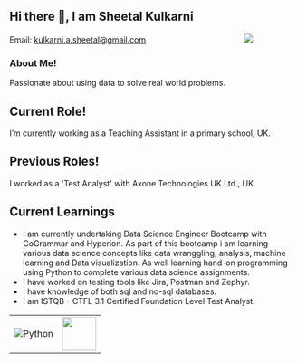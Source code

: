 ## Hi there 👋, I am Sheetal Kulkarni 
Email: kulkarni.a.sheetal@gmail.com &nbsp; &nbsp; &nbsp; &nbsp; &nbsp; &nbsp; &nbsp; &nbsp; &nbsp; &nbsp; &nbsp; &nbsp; &nbsp; &nbsp; &nbsp; &nbsp; &nbsp;&nbsp; &nbsp; &nbsp;&nbsp;&nbsp;&nbsp;&nbsp; [<img src="https://img.shields.io/badge/linkedin-%230077B5.svg?&style=for-the-badge&logo=linkedin&logoColor=white" />](https://www.linkedin.com/in/sheetal-kulkarni-a5a275276/) 


### About Me!
  Passionate about using data to solve real world problems. 

## Current Role!
  I’m currently working as a Teaching Assistant in a primary school, UK.

## Previous Roles!  
  I worked as a 'Test Analyst' with Axone Technologies UK Ltd., UK

## Current Learnings
- I am currently undertaking Data Science Engineer Bootcamp with CoGrammar and Hyperion. As part of this bootcamp i am learning various data science concepts like data wranggling, analysis, 
   machine learning and Data visualization. As well learning hand-on programming using Python to complete various data science assignments. 
- I have worked on testing tools like Jira, Postman and Zephyr.
- I have knowledge of both sql and no-sql databases.
- I am ISTQB - CTFL 3.1 Certified Foundation Level Test Analyst.


<table>
  <tr>
    <td><img alt="Python" src="https://img.shields.io/badge/Python%20-%2314354C.svg?logo=python&logoColor=white"></th>
    <td><img src="https://encrypted-tbn0.gstatic.com/images?q=tbn:ANd9GcQLM-fcdhNPwzfUr-q-bPMvj93ol4Ff9ycQSw&s" height=60 width=60></th>
  </tr>
</table>

